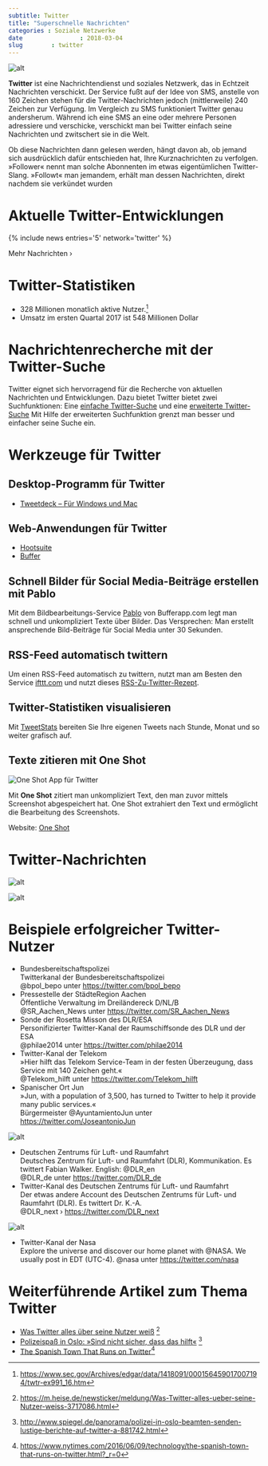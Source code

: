 ```yaml
---
subtitle: Twitter
title: "Superschnelle Nachrichten"
categories : Soziale Netzwerke
date                : 2018-03-04
slug        : twitter
---
```

![alt](../images/twitter-logo.png)

**Twitter** ist eine Nachrichtendienst und soziales Netzwerk, das in
Echtzeit Nachrichten verschickt. Der Service fußt auf der Idee von SMS,
anstelle von 160 Zeichen stehen für die Twitter-Nachrichten jedoch
(mittlerweile) 240 Zeichen zur Verfügung. Im Vergleich zu SMS
funktioniert Twitter genau andersherum. Während ich eine SMS an eine
oder mehrere Personen adressiere und verschicke, verschickt man bei
Twitter einfach seine Nachrichten und zwitschert sie in die Welt.
<!-- readmore -->

Ob diese Nachrichten dann gelesen werden, hängt davon ab, ob jemand sich
ausdrücklich dafür entschieden hat, Ihre Kurznachrichten zu verfolgen.
»Follower« nennt man solche Abonnenten im etwas eigentümlichen Twitter-
Slang. »Followt« man jemandem, erhält man dessen Nachrichten, direkt
nachdem sie verkündet wurden

# Aktuelle Twitter-Entwicklungen

{% include news entries='5' network='twitter' %}

Mehr Nachrichten ›

# Twitter-Statistiken

* 328 Millionen monatlich aktive Nutzer.[^1]
* Umsatz im ersten Quartal 2017 ist 548 Millionen Dollar

# Nachrichtenrecherche mit der Twitter-Suche

Twitter eignet sich hervorragend für die Recherche von aktuellen
Nachrichten und Entwicklungen. Dazu bietet Twitter bietet zwei
Suchfunktionen: Eine [einfache
Twitter-Suche](https://twitter.com/search-home) und eine [erweiterte
Twitter-Suche](https://twitter.com/search-advanced) Mit Hilfe der
erweiterten Suchfunktion grenzt man besser und einfacher seine Suche
ein.

# Werkzeuge für Twitter

## Desktop-Programm für Twitter

* [Tweetdeck – Für Windows und Mac](http://www.tweetdeck.com/)

## Web-Anwendungen für Twitter

* [Hootsuite](http://hootsuite.com/)
* [Buffer](https://bufferapp.com)

## Schnell Bilder für Social Media-Beiträge erstellen mit Pablo

Mit dem Bildbearbeitungs-Service [Pablo](https://pablo.buffer.com/) von
Bufferapp.com legt man schnell und unkompliziert Texte über Bilder. Das
Versprechen: Man erstellt ansprechende Bild-Beiträge für Social Media
unter 30 Sekunden.

## RSS-Feed automatisch twittern

Um einen RSS-Feed automatisch zu twittern, nutzt man am Besten den
Service [ifttt.com](https://ifttt.com) und nutzt dieses
[RSS-Zu-Twitter-Rezept](https://ifttt.com/connect/feed/twitter).

## Twitter-Statistiken visualisieren

Mit [TweetStats](http://www.tweetstats.com/) bereiten Sie Ihre eigenen
Tweets nach Stunde, Monat und so weiter grafisch auf.

## Texte zitieren mit One Shot

![One Shot App für Twitter](../images/scr-one-shot.jpg)

Mit **One Shot** zitiert man unkompliziert Text, den man zuvor mittels
Screenshot abgespeichert hat. One Shot extrahiert den Text und
ermöglicht die Bearbeitung des Screenshots.

Website: [One Shot](http://oneshot.link/)

# Twitter-Nachrichten

![alt](../images/twitter-nachricht-1.png)

![alt](../images/twitter-nachricht-2.png)

# Beispiele erfolgreicher Twitter-Nutzer

* Bundesbereitschaftspolizei  
    Twitterkanal der Bundesbereitschaftspolizei  
    @bpol\_bepo unter <https://twitter.com/bpol_bepo>
* Pressestelle der StädteRegion Aachen  
    Öffentliche Verwaltung im Dreiländereck D/NL/B  
    @SR\_Aachen\_News unter <https://twitter.com/SR_Aachen_News>
* Sonde der Rosetta Misson des DLR/ESA  
    Personifizierter Twitter-Kanal der Raumschiffsonde des DLR und der
    ESA  
    @philae2014 unter <https://twitter.com/philae2014>
* Twitter-Kanal der Telekom  
    »Hier hilft das Telekom Service-Team in der festen Überzeugung, dass
    Service mit 140 Zeichen geht.«  
    @Telekom\_hilft unter <https://twitter.com/Telekom_hilft>
* Spanischer Ort Jun  
    »Jun, with a population of 3,500, has turned to Twitter to help it
    provide many public services.«  
    Bürgermeister @AyuntamientoJun unter
    <https://twitter.com/JoseantonioJun>

![alt](../images/twitter-2.png)

* Deutschen Zentrums für Luft- und Raumfahrt  
    Deutsches Zentrum für Luft- und Raumfahrt (DLR), Kommunikation. Es
    twittert Fabian Walker. English: @DLR\_en  
    @DLR\_de unter <https://twitter.com/DLR_de>
* Twitter-Kanal des Deutschen Zentrums für Luft- und Raumfahrt  
    Der etwas andere Account des Deutschen Zentrums für Luft- und
    Raumfahrt (DLR). Es twittert Dr. K.-A.  
    @DLR\_next › <https://twitter.com/DLR_next>

![alt](../images/twitter-3.png)

* Twitter-Kanal der Nasa  
    Explore the universe and discover our home planet with @NASA. We
    usually post in EDT (UTC-4). @nasa unter <https://twitter.com/nasa>

# Weiterführende Artikel zum Thema Twitter

* [Was Twitter alles über seine Nutzer
    weiß](https://m.heise.de/newsticker/meldung/Was-Twitter-alles-ueber-seine-Nutzer-weiss-3717086.html)
    [^2]
* [Polizeispaß in Oslo: »Sind nicht sicher, dass das
    hilft«](http://www.spiegel.de/panorama/polizei-in-oslo-beamten-senden-lustige-berichte-auf-twitter-a-881742.html)
    [^3]
* [The Spanish Town That Runs on
    Twitter](https://www.nytimes.com/2016/06/09/technology/the-spanish-town-that-runs-on-twitter.html?_r=0)[^4]

[^1]:  <https://www.sec.gov/Archives/edgar/data/1418091/000156459017007194/twtr-ex991_16.htm>
[^2]:  <https://m.heise.de/newsticker/meldung/Was-Twitter-alles-ueber-seine-Nutzer-weiss-3717086.html>
[^3]:  <http://www.spiegel.de/panorama/polizei-in-oslo-beamten-senden-lustige-berichte-auf-twitter-a-881742.html>
[^4]:  <https://www.nytimes.com/2016/06/09/technology/the-spanish-town-that-runs-on-twitter.html?_r=0>
